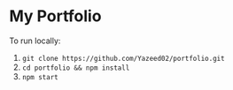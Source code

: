 
# My Portfolio

To run locally:
1. `git clone https://github.com/Yazeed02/portfolio.git`
2. `cd portfolio && npm install`
3. `npm start`

